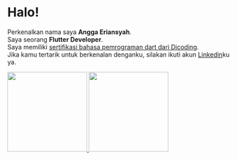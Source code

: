 # Halo! 

Perkenalkan nama saya **Angga Eriansyah**.\
Saya seorang **Flutter Developer**.\
Saya memiliki [sertifikasi bahasa pemrograman dart dari Dicoding](https://www.dicoding.com/certificates/GRX5LDQ3RP0M).\
Jika kamu tertarik untuk berkenalan denganku, silakan ikuti akun [Linkedin](https://www.linkedin.com/in/angga-eriansyah)ku ya.

<p align="left">
<a href="https://github.com/anggaeriansyah">
  <img height="180em" src="https://github-readme-stats-eight-theta.vercel.app/api?username=anggaeriansyah&show_icons=true&theme=algolia&include_all_commits=true&count_private=true"/>
  <img height="180em" src="https://github-readme-stats-eight-theta.vercel.app/api/top-langs/?username=anggaeriansyah&layout=compact&langs_count=8&theme=algolia"/>
</a>
</p>
